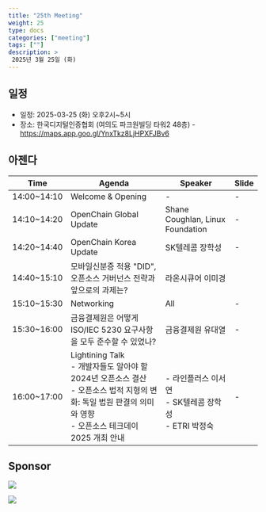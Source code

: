```yaml
---
title: "25th Meeting"
weight: 25
type: docs
categories: ["meeting"]
tags: [""]
description: >
 2025년 3월 25일 (화)
---
```


## 일정

* 일정: 2025-03-25 (화) 오후2시~5시
* 장소: 한국디지털인증협회 (여의도 파크원빌딩 타워2 48층) - https://maps.app.goo.gl/YnxTkz8LjHPXFJBv6


## 아젠다

| Time | Agenda           | Speaker | Slide |
|----|-----------------|------|------|
| 14:00~14:10 | Welcome & Opening | - | - |
| 14:10~14:20 | OpenChain Global Update  | 	Shane Coughlan, Linux Foundation | - |
| 14:20~14:40 | OpenChain Korea Update | SK텔레콤 장학성 | - |
| 14:40~15:10 | 모바일신분증 적용 "DID", 오픈소스 거버넌스 전략과 앞으로의 과제는? | 라온시큐어 이미경 |
| 15:10~15:30 | Networking | All | - |
| 15:30~16:00 | 금융결제원은 어떻게 ISO/IEC 5230 요구사항을 모두 준수할 수 있었나? | 금융결제원 유대열 | - |
| 16:00~17:00 | Lightining Talk <br> - 개발자들도 알아야 할 2024년 오픈소스 결산 <br> - 오픈소스 법적 지형의 변화: 독일 법원 판결의 의미와 영향<br> - 오픈소스 테크데이 2025 개최 안내 | <br> - 라인플러스 이서연 <br> - SK텔레콤 장학성<br> - ETRI 박정숙| - |

## Sponsor

![](../../images/content/about/logo/raon.png)


![](../../images/content/about/logo/did.png)